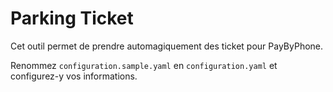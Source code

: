 # Parking Ticket

Cet outil permet de prendre automagiquement des ticket pour PayByPhone.

Renommez `configuration.sample.yaml` en `configuration.yaml` et configurez-y vos informations.
